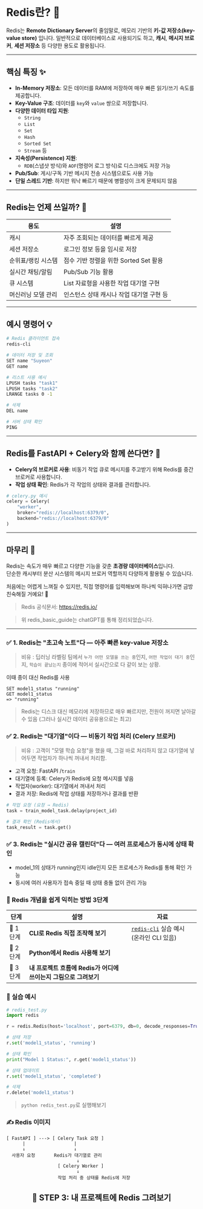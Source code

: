 
# Redis란? 🤔

Redis는 **Remote Dictionary Server**의 줄임말로, 메모리 기반의 **키-값 저장소(key-value store)** 입니다.
일반적으로 데이터베이스로 사용되기도 하고, **캐시**, **메시지 브로커**, **세션 저장소** 등 다양한 용도로 활용됩니다.

---

## 핵심 특징 ✨

- **In-Memory 저장소**: 모든 데이터를 RAM에 저장하여 매우 빠른 읽기/쓰기 속도를 제공합니다.
- **Key-Value 구조**: 데이터를 `key`와 `value` 쌍으로 저장합니다.
- **다양한 데이터 타입 지원**:
  - `String`
  - `List`
  - `Set`
  - `Hash`
  - `Sorted Set`
  - `Stream` 등
- **지속성(Persistence) 지원**:
  - `RDB`(스냅샷 방식)와 `AOF`(명령어 로그 방식)로 디스크에도 저장 가능
- **Pub/Sub**: 게시/구독 기반 메시지 전송 시스템으로도 사용 가능
- **단일 스레드 기반**: 하지만 워낙 빠르기 때문에 병렬성이 크게 문제되지 않음

---

## Redis는 언제 쓰일까? 🔧

| 용도            | 설명 |
|-----------------|------|
| 캐시            | 자주 조회되는 데이터를 빠르게 제공 |
| 세션 저장소     | 로그인 정보 등을 임시로 저장 |
| 순위표/랭킹 시스템 | 점수 기반 정렬을 위한 Sorted Set 활용 |
| 실시간 채팅/알림 | Pub/Sub 기능 활용 |
| 큐 시스템       | List 자료형을 사용한 작업 대기열 구현 |
| 머신러닝 모델 관리 | 인스턴스 상태 캐시나 작업 대기열 구현 등 |

---

## 예시 명령어 💡

```bash
# Redis 클라이언트 접속
redis-cli

# 데이터 저장 및 조회
SET name "Suyeon"
GET name

# 리스트 사용 예시
LPUSH tasks "task1"
LPUSH tasks "task2"
LRANGE tasks 0 -1

# 삭제
DEL name

# 서버 상태 확인
PING
```

---

## Redis를 FastAPI + Celery와 함께 쓴다면? 🧵

- **Celery의 브로커로 사용**: 비동기 작업 큐로 메시지를 주고받기 위해 Redis를 중간 브로커로 사용합니다.
- **작업 상태 확인**: Redis가 각 작업의 상태와 결과를 관리합니다.

```python
# celery.py 예시
celery = Celery(
    "worker",
    broker="redis://localhost:6379/0",
    backend="redis://localhost:6379/0"
)
```

---

## 마무리 🌱

Redis는 속도가 매우 빠르고 다양한 기능을 갖춘 **초경량 데이터베이스**입니다.  
단순한 캐시부터 분산 시스템의 메시지 브로커 역할까지 다양하게 활용될 수 있습니다.

처음에는 어렵게 느껴질 수 있지만, 직접 명령어를 입력해보며 하나씩 익혀나가면 금방 친숙해질 거예요! 💪

> Redis 공식문서: https://redis.io/

> 위 redis_basic_guide는 chatGPT를 통해 정리되었습니다.

<hr>

### ✅ 1. Redis는 "초고속 노트"다 — 아주 빠른 key-value 저장소
> 비유 : 딥러닝 라벨링 팀에서 ```누가 어떤 모델을 쓰는 중```인지, ```어떤 작업이 대기 중```인지, ```학습이 끝났는지``` 종이에 적어서 실시간으로 다 같이 보는 상황.

이때 종이 대신 Redis를 사용
```redis
SET model1_status "running"
GET model1_status
=> "running"
```
> Redis는 디스크 대신 메모리에 저장하므로 매우 빠르지만, 전원이 꺼지면 날아갈 수 있음 (그러나 실시간 데이터 공유용으로는 최고)

### ✅ 2. Redis는 "대기열"이다 — 비동기 작업 처리 (Celery 브로커)
> 비유 : 고객이 "모델 학습 요청"을 했을 때, 그걸 바로 처리하지 않고 대기열에 넣어두면 작업자가 하나씩 꺼내서 처리함.

  - 고객 요청: FastAPI /```train```
  - 대기열에 등록: Celery가 Redis에 요청 메시지를 넣음
  - 작업자(worker): 대기열에서 꺼내서 처리
  - 결과 저장: Redis에 작업 상태를 저장하거나 결과를 반환

```python
# 작업 요청 (요청 → Redis)
task = train_model_task.delay(project_id)

# 결과 확인 (Redis에서)
task_result = task.get()
```

### ✅ 3. Redis는 "실시간 공유 캘린더"다 — 여러 프로세스가 동시에 상태 확인

  - model_1의 상태가 running인지 idle인지 모든 프로세스가 Redis를 통해 확인 가능
  - 동시에 여러 사용자가 접속 중일 때 상태 충돌 없이 관리 가능

### 👣 Redis 개념을 쉽게 익히는 방법 3단계
| 단계 | 설명 | 자료 |
|------|------|------|
| 🔹 1단계 | **CLI로 Redis 직접 조작해 보기** | [`redis-cli`](https://redis.io/docs/interact/redis-cli/) 실습 예시 (온라인 CLI 있음) |
| 🔹 2단계 | **Python에서 Redis 사용해 보기** |  |
| 🔹 3단계 | **내 프로젝트 흐름에 Redis가 어디에 쓰이는지 그림으로 그려보기** |  |

### 🧪 실습 예시
```python
# redis_test.py
import redis

r = redis.Redis(host='localhost', port=6379, db=0, decode_responses=True)

# 상태 저장
r.set('model1_status', 'running')

# 상태 확인
print("Model 1 Status:", r.get('model1_status'))

# 상태 업데이트
r.set('model1_status', 'completed')

# 삭제
r.delete('model1_status')
```
> ```python redis_test.py```로 실행해보기

### ✍️ Redis 이미지
```less
[ FastAPI ] ---> [ Celery Task 요청 ]
      |                  |
      ↓                  ↓
  사용자 요청       Redis가 대기열로 관리
                          ↓
                   [ Celery Worker ]
                          ↓
                   작업 처리 중 상태를 Redis에 저장
```

<div align="center">
  <h2>🎯 STEP 3: 내 프로젝트에 Redis 그려보기</h2>
</div>
